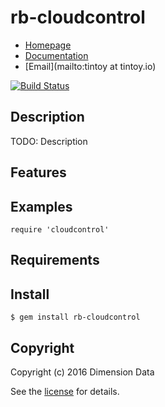 # rb-cloudcontrol

* [Homepage](https://rubygems.org/gems/rb-cloudcontrol)
* [Documentation](http://rubydoc.info/gems/rb-cloudcontrol/frames)
* [Email](mailto:tintoy at tintoy.io)

[![Build Status](https://secure.travis-ci.org/DimensionDataResearch/rb-cloudcontrol.svg?branch=master)](https://travis-ci.org//rb-cloudcontrol)

## Description

TODO: Description

## Features

## Examples

    require 'cloudcontrol'

## Requirements

## Install

    $ gem install rb-cloudcontrol

## Copyright

Copyright (c) 2016 Dimension Data

See the [license](LICENSE) for details.
